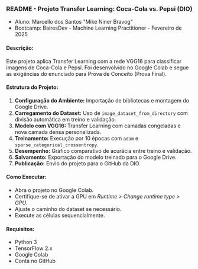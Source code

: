 ### **README - Projeto Transfer Learning: Coca-Cola vs. Pepsi (DIO)**

- Aluno: Marcello dos Santos "Mike Niner Bravog"
- Bootcamp: BairesDev - Machine Learning Practitioner - Fevereiro de 2025

#### **Descrição:**
Este projeto aplica Transfer Learning com a rede VGG16 para classificar imagens de Coca-Cola e Pepsi. 
Foi desenvolvido no Google Colab e segue as exigências do enunciado para Prova de Conceito (Prova Final).

#### **Estrutura do Projeto:**
1. **Configuração do Ambiente:** Importação de bibliotecas e montagem do Google Drive.
2. **Carregamento do Dataset:** Uso de `image_dataset_from_directory` com divisão automática em treino e validação.
3. **Modelo com VGG16:** Transfer Learning com camadas congeladas e nova camada densa personalizada.
4. **Treinamento:** Execução por 10 épocas com `adam` e `sparse_categorical_crossentropy`.
5. **Desempenho:** Gráfico comparativo de acurácia entre treino e validação.
6. **Salvamento:** Exportação do modelo treinado para o Google Drive.
7. **Publicação:** Envio do projeto para o GitHub da DIO.

#### **Como Executar:**
- Abra o projeto no Google Colab.
- Certifique-se de ativar a GPU em *Runtime > Change runtime type > GPU*.
- Ajuste o caminho do dataset se necessário.
- Execute as células sequencialmente.

#### **Requisitos:**
- Python 3
- TensorFlow 2.x
- Google Colab
- Conta no GitHub
